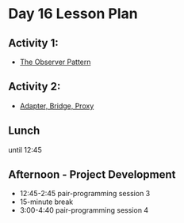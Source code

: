 # Day 16 Lesson Plan

## Activity 1:

- [The Observer Pattern](../activities/activity16-1observerPattern.md)

## Activity 2:

- [Adapter, Bridge, Proxy](../activities/activity16-2adapterBridgeProxy.md)

## Lunch

until 12:45

## Afternoon - Project Development

- 12:45-2:45 pair-programming session 3
- 15-minute break
- 3:00-4:40 pair-programming session 4

